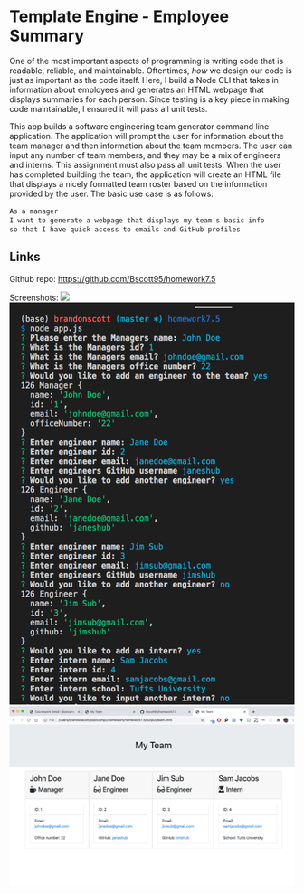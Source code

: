 # Template Engine - Employee Summary

One of the most important aspects of programming is writing code that is readable, reliable, and maintainable. Oftentimes, *how* we design our code is just as important as the code itself. Here, I build a Node CLI that takes in information about employees and generates an HTML webpage that displays summaries for each person. Since testing is a key piece in making code maintainable, I ensured it will pass all unit tests.

This app builds a software engineering team generator command line application. The application will prompt the user for information about the team manager and then information about the team members. The user can input any number of team members, and they may be a mix of engineers and interns. This assignment must also pass all unit tests. When the user has completed building the team, the application will create an HTML file that displays a nicely formatted team roster based on the information provided by the user. The basic use case is as follows:

```
As a manager
I want to generate a webpage that displays my team's basic info
so that I have quick access to emails and GitHub profiles
```

## Links

Github repo: https://github.com/Bscott95/homework7.5

Screenshots:
![](homework3.png)
![](./Assets/TerminalCode.png)
![](./Assets/Output.png)

